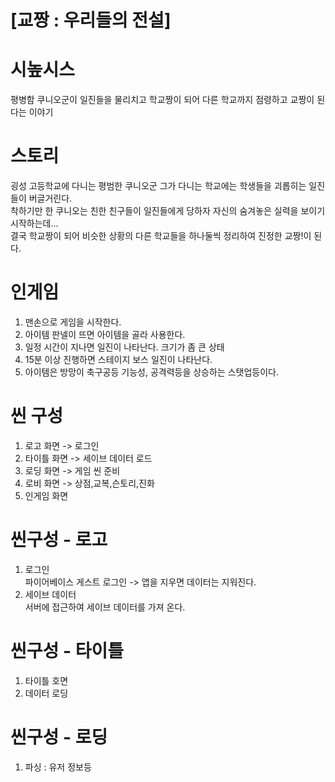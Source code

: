 # [교짱 : 우리들의 전설]

# 시높시스
평병함 쿠니오군이 일진들을 물리치고 학교짱이 되어 다른 학교까지 점령하고 교짱이 된다는 이야기

# 스토리
굉성 고등학교에 다니는 평범한 쿠니오군 그가 다니는 학교에는 학생들을 괴롭히는 일진들이 버글거린다.<br>
착하기만 한 쿠니오는 친한 친구들이 일진들에게 당하자 자신의 숨겨놓은 실력을 보이기 시작하는데...<br>
결국 학교짱이 되어 비슷한 상황의 다른 학교들을 하나둘씩 정리하여 진정한 교짱!이 된다.<br>

# 인게임
1) 맨손으로 게임을 시작한다. 
2) 아이템 판넬이 뜨면 아이템을 골라 사용한다. 
3) 일정 시간이 지나면 일진이 나타난다. 크기가 좀 큰 상태
4) 15분 이상 진행하면 스테이지 보스 일진이 나타난다.
5) 아이템은 방망이 축구공등 기능성, 공격력등을 상승하는 스탯업등이다.

# 씬 구성
1) 로고 화면 -> 로그인
2) 타이틀 화면 -> 세이브 데이터 로드
3) 로딩 화면 -> 게임 씬 준비
4) 로비 화면 -> 상점,교복,슨토리,진화
5) 인게임 화면 

# 씬구성 - 로고
1) 로그인<br>
 파이어베이스 게스트 로그인 -> 앱을 지우면 데이터는 지워진다.
2) 세이브 데이터<br>
 서버에 접근하여 세이브 데이터를 가져 온다.   

# 씬구성 - 타이틀
1) 타이틀 호면 
2) 데이터 로딩

# 씬구성 - 로딩
1) 파싱 : 유저 정보등 
















